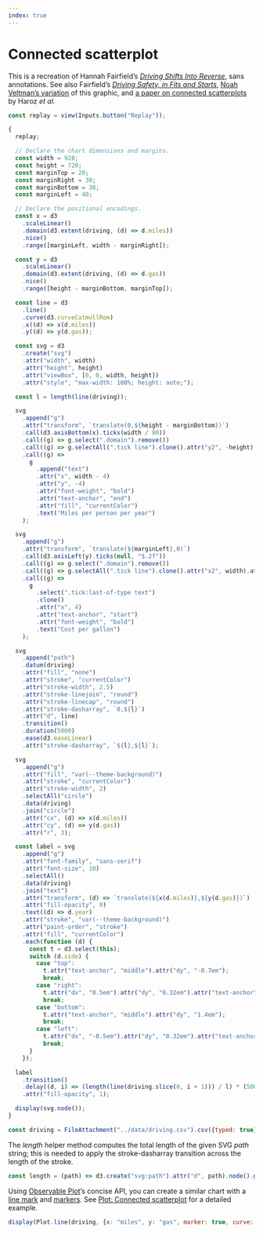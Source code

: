 ```yaml
---
index: true
---
```


# Connected scatterplot

This is a recreation of Hannah Fairfield’s [_Driving Shifts Into Reverse_](https://www.nytimes.com/imagepages/2010/05/02/business/02metrics.html), sans annotations. See also Fairfield’s [_Driving Safety, in Fits and Starts_](https://www.nytimes.com/interactive/2012/09/17/science/driving-safety-in-fits-and-starts.html), [Noah Veltman’s variation](https://blocks.roadtolarissa.com/veltman/87596f5a256079b95eb9) of this graphic, and [a paper on connected scatterplots](http://steveharoz.com/research/connected_scatterplot/) by Haroz _et al._

```js
const replay = view(Inputs.button("Replay"));
```

```js echo
{
  replay;

  // Declare the chart dimensions and margins.
  const width = 928;
  const height = 720;
  const marginTop = 20;
  const marginRight = 30;
  const marginBottom = 30;
  const marginLeft = 40;

  // Declare the positional encodings.
  const x = d3
    .scaleLinear()
    .domain(d3.extent(driving, (d) => d.miles))
    .nice()
    .range([marginLeft, width - marginRight]);

  const y = d3
    .scaleLinear()
    .domain(d3.extent(driving, (d) => d.gas))
    .nice()
    .range([height - marginBottom, marginTop]);

  const line = d3
    .line()
    .curve(d3.curveCatmullRom)
    .x((d) => x(d.miles))
    .y((d) => y(d.gas));

  const svg = d3
    .create("svg")
    .attr("width", width)
    .attr("height", height)
    .attr("viewBox", [0, 0, width, height])
    .attr("style", "max-width: 100%; height: auto;");

  const l = length(line(driving));

  svg
    .append("g")
    .attr("transform", `translate(0,${height - marginBottom})`)
    .call(d3.axisBottom(x).ticks(width / 80))
    .call((g) => g.select(".domain").remove())
    .call((g) => g.selectAll(".tick line").clone().attr("y2", -height).attr("stroke-opacity", 0.1))
    .call((g) =>
      g
        .append("text")
        .attr("x", width - 4)
        .attr("y", -4)
        .attr("font-weight", "bold")
        .attr("text-anchor", "end")
        .attr("fill", "currentColor")
        .text("Miles per person per year")
    );

  svg
    .append("g")
    .attr("transform", `translate(${marginLeft},0)`)
    .call(d3.axisLeft(y).ticks(null, "$.2f"))
    .call((g) => g.select(".domain").remove())
    .call((g) => g.selectAll(".tick line").clone().attr("x2", width).attr("stroke-opacity", 0.1))
    .call((g) =>
      g
        .select(".tick:last-of-type text")
        .clone()
        .attr("x", 4)
        .attr("text-anchor", "start")
        .attr("font-weight", "bold")
        .text("Cost per gallon")
    );

  svg
    .append("path")
    .datum(driving)
    .attr("fill", "none")
    .attr("stroke", "currentColor")
    .attr("stroke-width", 2.5)
    .attr("stroke-linejoin", "round")
    .attr("stroke-linecap", "round")
    .attr("stroke-dasharray", `0,${l}`)
    .attr("d", line)
    .transition()
    .duration(5000)
    .ease(d3.easeLinear)
    .attr("stroke-dasharray", `${l},${l}`);

  svg
    .append("g")
    .attr("fill", "var(--theme-background)")
    .attr("stroke", "currentColor")
    .attr("stroke-width", 2)
    .selectAll("circle")
    .data(driving)
    .join("circle")
    .attr("cx", (d) => x(d.miles))
    .attr("cy", (d) => y(d.gas))
    .attr("r", 3);

  const label = svg
    .append("g")
    .attr("font-family", "sans-serif")
    .attr("font-size", 10)
    .selectAll()
    .data(driving)
    .join("text")
    .attr("transform", (d) => `translate(${x(d.miles)},${y(d.gas)})`)
    .attr("fill-opacity", 0)
    .text((d) => d.year)
    .attr("stroke", "var(--theme-background)")
    .attr("paint-order", "stroke")
    .attr("fill", "currentColor")
    .each(function (d) {
      const t = d3.select(this);
      switch (d.side) {
        case "top":
          t.attr("text-anchor", "middle").attr("dy", "-0.7em");
          break;
        case "right":
          t.attr("dx", "0.5em").attr("dy", "0.32em").attr("text-anchor", "start");
          break;
        case "bottom":
          t.attr("text-anchor", "middle").attr("dy", "1.4em");
          break;
        case "left":
          t.attr("dx", "-0.5em").attr("dy", "0.32em").attr("text-anchor", "end");
          break;
      }
    });

  label
    .transition()
    .delay((d, i) => (length(line(driving.slice(0, i + 1))) / l) * (5000 - 125))
    .attr("fill-opacity", 1);

  display(svg.node());
}
```

```js echo
const driving = FileAttachment("../data/driving.csv").csv({typed: true});
```

The _length_ helper method computes the total length of the given SVG _path_ string; this is needed to apply the stroke-dasharray transition across the length of the stroke.

```js echo
const length = (path) => d3.create("svg:path").attr("d", path).node().getTotalLength();
```

Using [Observable Plot](https://observablehq.com/plot)’s concise API, you can create a similar chart with a [line mark](https://observablehq.com/plot/marks/line) and [markers](https://observablehq.com/plot/features/markers). See [Plot: Connected scatterplot](https://observablehq.com/@observablehq/plot-connected-scatterplot?intent=fork) for a detailed example.

```js echo
display(Plot.line(driving, {x: "miles", y: "gas", marker: true, curve: "natural"}).plot({grid: true}));
```
